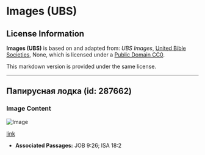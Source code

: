 # Images (UBS)

## License Information

**Images (UBS)** is based on and adapted from: _UBS Images_, [United Bible Societies](https://unitedbiblesocieties.org/), None, which is licensed under a [Public Domain CC0](https://creativecommons.org/public-domain/cc0/).

This markdown version is provided under the same license.



--------------------------------

## Папирусная лодка (id: 287662)

### Image Content

![Image](https://cdn.aquifer.bible/aquifer-content/resources/Media/WEB-0694_papyrus_boat.jpg)

[link](https://cdn.aquifer.bible/aquifer-content/resources/Media/WEB-0694_papyrus_boat.jpg)

* **Associated Passages:** JOB 9:26; ISA 18:2

